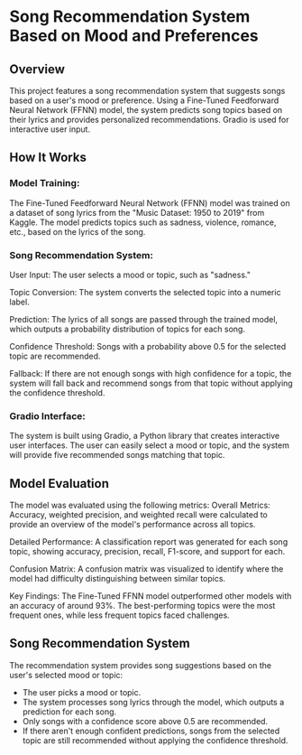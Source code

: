 # Song Recommendation System Based on Mood and Preferences

## Overview
This project features a song recommendation system that suggests songs based on a user's mood or preference. Using a Fine-Tuned Feedforward Neural Network (FFNN) model, the system predicts song topics based on their lyrics and provides personalized recommendations. Gradio is used for interactive user input.

## How It Works
### Model Training:
The Fine-Tuned Feedforward Neural Network (FFNN) model was trained on a dataset of song lyrics from the "Music Dataset: 1950 to 2019" from Kaggle. The model predicts topics such as sadness, violence, romance, etc., based on the lyrics of the song.

### Song Recommendation System:
User Input: The user selects a mood or topic, such as "sadness."

Topic Conversion: The system converts the selected topic into a numeric label.

Prediction: The lyrics of all songs are passed through the trained model, which outputs a probability distribution of topics for each song.

Confidence Threshold: Songs with a probability above 0.5 for the selected topic are recommended.

Fallback: If there are not enough songs with high confidence for a topic, the system will fall back and recommend songs from that topic without applying the confidence threshold.

### Gradio Interface:
The system is built using Gradio, a Python library that creates interactive user interfaces. The user can easily select a mood or topic, and the system will provide five recommended songs matching that topic.

## Model Evaluation
The model was evaluated using the following metrics:
Overall Metrics: Accuracy, weighted precision, and weighted recall were calculated to provide an overview of the model's performance across all topics.

Detailed Performance: A classification report was generated for each song topic, showing accuracy, precision, recall, F1-score, and support for each.

Confusion Matrix: A confusion matrix was visualized to identify where the model had difficulty distinguishing between similar topics.

Key Findings: The Fine-Tuned FFNN model outperformed other models with an accuracy of around 93%. The best-performing topics were the most frequent ones, while less frequent topics faced challenges.

## Song Recommendation System
The recommendation system provides song suggestions based on the user's selected mood or topic:
* The user picks a mood or topic.
* The system processes song lyrics through the model, which outputs a prediction for each song.
* Only songs with a confidence score above 0.5 are recommended.
* If there aren't enough confident predictions, songs from the selected topic are still recommended without applying the confidence threshold.
